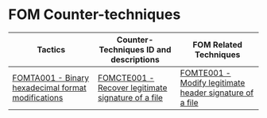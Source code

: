 # FOM Counter-techniques

|Tactics | Counter-Techniques ID and descriptions       | FOM Related Techniques                 |
|-------| ---------------------------------------------| -------------------------------------- |
|[FOMTA001 - Binary hexadecimal format modifications](https://github.com/blue101010/FOM/blob/main/tactics/FOMTA001.md)  | [FOMCTE001 - Recover legitimate signature of a file](https://github.com/blue101010/FOM/blob/main/countertechniques/FOMCTE001.md) | [FOMTE001 - Modify legitimate header signature of a file](https://github.com/blue101010/FOM/blob/main/techniques/FOMTE001.md) |
